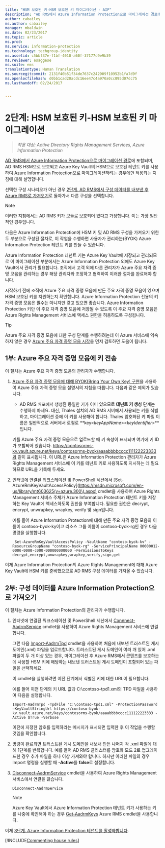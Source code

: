 ```yaml
---
title: "HSM 보호된 키-HSM 보호된 키 마이그레이션 - AIP"
description: "AD RMS에서 Azure Information Protection으로 마이그레이션 경로에 포함되며, AD RMS HSM으로 보호되고 Azure Key Vault의 HSM으로 보호된 테넌트 키를 사용하여 Azure Information Protection으로 마이그레이션하려는 경우에만 적용되는 지침에 대해 설명합니다."
author: cabailey
ms.author: cabailey
manager: mbaldwin
ms.date: 02/23/2017
ms.topic: article
ms.prod: 
ms.service: information-protection
ms.technology: techgroup-identity
ms.assetid: c5bbf37e-f1bf-4010-a60f-37177c9e9b39
ms.reviewer: esaggese
ms.suite: ems
translationtype: Human Translation
ms.sourcegitcommit: 2131f40b51f34de7637c242909f10952b1fa7d9f
ms.openlocfilehash: d0bb1cad20acdc16ee47c4a970a0cc095d07dc75
ms.lasthandoff: 02/24/2017


---
```


# <a name="step-2-hsm-protected-key-to-hsm-protected-key-migration"></a>2단계: HSM 보호된 키-HSM 보호된 키 마이그레이션

>*적용 대상: Active Directory Rights Management Services, Azure Information Protection*


[AD RMS에서 Azure Information Protection으로 마이그레이션 경로](migrate-from-ad-rms-to-azure-rms.md)에 포함되며, AD RMS HSM으로 보호되고 Azure Key Vault의 HSM으로 보호된 테넌트 키를 사용하여 Azure Information Protection으로 마이그레이션하려는 경우에만 적용되는 지침에 대해 설명합니다. 

선택한 구성 시나리오가 아닌 경우 [2단계. AD RMS에서 구성 데이터를 내보낸 후 Azure RMS로 가져오기](migrate-from-ad-rms-phase1.md#step-2-export-configuration-data-from-ad-rms-and-import-it-to-azure-information-protection)로 돌아가서 다른 구성을 선택합니다.

> [!NOTE]
> 이러한 지침에서는 AD RMS 키가 모듈로 보호되어 있다고 가정합니다. 이는 가장 일반적인 경우입니다. 

다음은 Azure Information Protection에 HSM 키 및 AD RMS 구성을 가져오기 위한 두 부분으로 구성된 절차로, 이 작업을 수행하면 사용자가 관리하는(BYOK) Azure Information Protection 테넌트 키를 만들 수 있습니다.

Azure Information Protection 테넌트 키는 Azure Key Vault에 저장되고 관리되므로 이 마이그레이션 부분에서는 Azure Information Protection 외에도 Azure Key Vault에서 관리가 필요합니다. 조직에서 고객 외에 다른 관리자가 Azure 주요 자격 증명 모음을 관리하는 경우 해당 관리자와 조정하고 협력하여 이러한 절차를 완료해야 합니다.

시작하기 전에 조직에 Azure 주요 자격 증명 모음에 만든 주요 자격 증명 모음이 있으며 HSM 보호된 키를 지원하는지 확인합니다. Azure Information Protection 전용의 키 자격 증명 모음은 필수는 아니지만 갖고 있으면 좋습니다. Azure Information Protection 키만 이 주요 자격 증명 모음에 저장될 수 있도록 이 주요 자격 증명 모음은 Azure Rights Management 서비스에 액세스 권한을 허용하도록 구성됩니다.


> [!TIP]
> Azure 주요 자격 증명 모음에 대한 구성 단계를 수행하려는데 이 Azure 서비스에 익숙하지 않은 경우 [Azure 주요 자격 증명 모음 시작](https://azure.microsoft.com/documentation/articles/key-vault-get-started/)을 먼저 검토하면 도움이 됩니다. 


## <a name="part-1-transfer-your-hsm-key-to-azure-key-vault"></a>1부: Azure 주요 자격 증명 모음에 키 전송

이 절차는 Azure 주요 자격 증명 모음의 관리자가 수행합니다.

1.  [Azure 주요 자격 증명 모음에 대해 BYOK(Bring Your Own Key) 구현](https://azure.microsoft.com/documentation/articles/key-vault-hsm-protected-keys/#implementing-bring-your-own-key-byok-for-azure-key-vault)을 사용하여 Azure 주요 자격 증명 모음 설명서의 지침을 따릅니다. 다음과 같은 예외가 있습니다.

    - AD RMS 배포에서 생성된 동일한 키가 이미 있으므로 **테넌트 키 생성** 단계는 수행하지 마세요. 대신, Thales 설치의 AD RMS 서버에서 사용되는 키를 식별하고, 마이그레이션 중에 이 키를 사용해야 합니다. Thales 암호화된 키 파일 이름은 일반적으로 서버에서 로컬로 **key<*keyAppName*><*keyIdentifier*>**입니다.

    키를 Azure 주요 자격 증명 모음으로 업로드할 때 키 속성이 표시되며 여기에 키 ID가 포함되어 있습니다. https://contosorms-kv.vault.azure.net/keys/contosorms-byok/aaaabbbbcccc111122223333과 같이 표시됩니다. 이 URL은 Azure Information Protection 관리자가 Azure Rights Management 서비스에 이 키를 테넌트 키로 사용하도록 지시하는 데 필요하므로 URL을 기록해 두세요.

2. 인터넷에 연결된 워크스테이션 및 PowerShell 세션에서 [Set-AzureRmKeyVaultAccessPolicy](https://msdn.microsoft.com/en-us/library/mt603625(v=azure.300\).aspx) cmdlet을 사용하여 Azure Rights Management 서비스 주체가 Azure Information Protection 테넌트 키를 저장하는 Key Vault에 액세스하도록 권한을 부여합니다. 필요한 권한은 decrypt, encrypt, unwrapkey, wrapkey, verify 및 sign입니다.
    
    예를 들어 Azure Information Protection에 대해 만든 주요 자격 증명 모음의 이름이 contoso-byok-ky이고 리소스 그룹 이름이 contoso-byok-rg인 경우 다음 명령을 실행합니다.
    
        Set-AzureRmKeyVaultAccessPolicy -VaultName "contoso-byok-kv" -ResourceGroupName "contoso-byok-rg" -ServicePrincipalName 00000012-0000-0000-c000-000000000000 -PermissionsToKeys decrypt,encrypt,unwrapkey,wrapkey,verify,sign,get


이제 Azure Information Protection의 Azure Rights Management에 대해 Azure Key Vault에 HSM 키를 준비했으므로 AD RMS 구성 데이터를 가져올 수 있습니다.

## <a name="part-2-import-the-configuration-data-to-azure-information-protection"></a>2부: 구성 데이터를 Azure Information Protection으로 가져오기

이 절차는 Azure Information Protection의 관리자가 수행합니다.

1.  인터넷에 연결된 워크스테이션 및 PowerShell 세션에서 [Connnect-AadrmService](https://msdn.microsoft.com/library/dn629415.aspx) cmdlet을 사용하여 Azure Rights Management 서비스에 연결합니다.
    
    그런 다음 [Import-AadrmTpd](https://msdn.microsoft.com/library/dn857523.aspx) cmdlet을 사용하여 처음에 내보낸 트러스트된 게시 도메인(.xml) 파일을 업로드합니다. 트러스트된 게시 도메인이 여러 개 있어 .xml 파일이 두 개 이상 있는 경우, 마이그레이션 후 Azure RMS에서 콘텐츠를 보호하는 데 사용할 HSM 키에 해당하는 내보낸 트러스트된 게시 도메인이 포함되어 있는 파일을 선택하세요. 
    
    이 cmdlet을 실행하려면 이전 단계에서 식별된 키에 대한 URL이 필요합니다.
    
    예를 들어 이전 단계의 키 URL 값과 C:\contoso-tpd1.xml의 TPD 파일을 사용하여 다음을 실행합니다.
    
    ```
    Import-AadrmTpd -TpdFile "C:\contoso-tpd1.xml" -ProtectionPassword –KeyVaultStringUrl https://contoso-byok-kv.vault.azure.net/keys/contosorms-byok/aaaabbbbcccc111122223333 -Active $True -Verbose
    ```
    
    이전에 지정한 암호를 입력하라는 메시지가 표시되면 입력한 후 이 작업을 수행할 것임을 확인합니다.

2.  명령이 완료되면 트러스트된 게시 도메인을 내보내 만든 나머지 각 .xml 파일에 대해 1단계를 반복합니다. 예를 들어 AD RMS 클러스터를 암호화 모드 2로 업그레이드한 경우 추가 파일을 하나 이상 가져와야 합니다. 하지만 이러한 파일의 경우 Import 명령을 실행할 때 **-Active**를 **false**로 설정합니다.  

3.  [Disconnect-AadrmService](https://msdn.microsoft.com/library/azure/dn629416.aspx) cmdlet을 사용하여 Azure Rights Management 서비스에서 연결을 끊습니다.

    ```
    Disconnect-AadrmService
    ```

    > [!NOTE]
    > Azure Key Vault에서 Azure Information Protection 테넌트 키가 사용하는 키를 나중에 확인해야 하는 경우 [Get-AadrmKeys](https://msdn.microsoft.com/library/dn629420.aspx) Azure RMS cmdlet을 사용합니다.

이제 [3단계. Azure Information Protection 테넌트를 활성화합니다](migrate-from-ad-rms-phase1.md#step-3-activate-your-azure-information-protection-tenant).

[!INCLUDE[Commenting house rules](../includes/houserules.md)]

